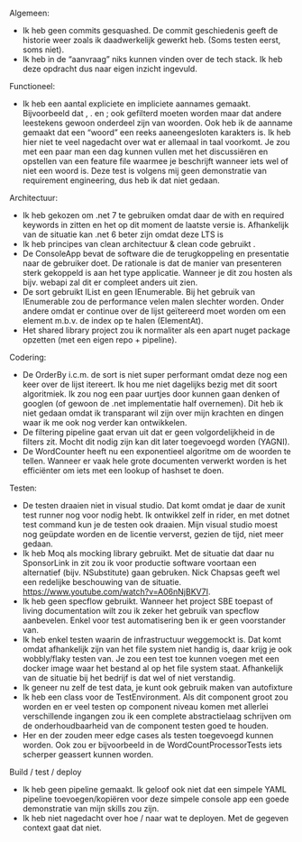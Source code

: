 
Algemeen:

 - Ik heb geen commits gesquashed. De commit geschiedenis geeft de historie weer zoals ik daadwerkelijk gewerkt heb. (Soms testen eerst, soms niet).
 - Ik heb in de “aanvraag” niks kunnen vinden over de tech stack. Ik heb deze opdracht dus naar eigen inzicht ingevuld.

Functioneel:

 - Ik heb een aantal expliciete en impliciete aannames gemaakt. Bijvoorbeeld dat , . en ; ook gefilterd moeten worden maar dat andere leestekens gewoon onderdeel zijn van woorden. Ook heb ik de aanname gemaakt dat een “woord” een reeks aaneengesloten karakters is. Ik heb hier niet te veel nagedacht over wat er allemaal in taal voorkomt. Je zou met een paar man een dag kunnen vullen met het discussiëren en opstellen van een feature file waarmee je beschrijft wanneer iets wel of niet een woord is. Deze test is volgens mij geen demonstratie van requirement engineering, dus heb ik dat niet gedaan.

Architectuur:
- Ik heb gekozen om .net 7 te gebruiken omdat daar de with en required keywords in zitten en het op dit moment de laatste versie is. Afhankelijk van de situatie kan .net 6 beter zijn omdat deze LTS is
- Ik heb principes van clean architectuur & clean code gebruikt .
- De ConsoleApp bevat de software die de terugkoppeling en presentatie naar de gebruiker doet. De rationale is dat de manier van presenteren sterk gekoppeld is aan het type applicatie. Wanneer je dit zou hosten als bijv. webapi zal dit er compleet anders uit zien.
- De sort gebruikt IList en geen IEnumerable. Bij het gebruik van IEnumerable zou de performance velen malen slechter worden. Onder andere omdat er continue over de lijst geïtereerd moet worden om een element m.b.v. de index op te halen (ElementAt).
- Het shared library project zou ik normaliter als een apart nuget package opzetten (met een eigen repo + pipeline).


Codering:
- De OrderBy i.c.m. de sort is niet super performant omdat deze nog een keer over de lijst itereert. Ik hou me niet dagelijks bezig met dit soort algoritmiek. Ik zou nog een paar uurtjes door kunnen gaan denken of googlen (of gewoon de .net implementatie half overnemen). Dit heb ik niet gedaan omdat ik transparant wil zijn over mijn krachten en dingen waar ik me ook nog verder kan ontwikkelen.
- De filtering pipeline gaat ervan uit dat er geen volgordelijkheid in de filters zit. Mocht dit nodig zijn kan dit later toegevoegd worden (YAGNI).
- De WordCounter heeft nu een exponentieel algoritme om de woorden te tellen. Wanneer er vaak hele grote documenten verwerkt worden is het efficiënter om iets met een lookup of hashset te doen.

Testen:
- De testen draaien niet in visual studio. Dat komt omdat je daar de xunit test runner nog voor nodig hebt. Ik ontwikkel zelf in rider, en met dotnet test command kun je de testen ook draaien. Mijn visual studio moest nog geüpdate worden en de licentie ververst, gezien de tijd, niet meer gedaan.
- Ik heb Moq als mocking library gebruikt. Met de situatie dat daar nu SponsorLink in zit zou ik voor productie software voortaan een alternatief (bijv. NSubstitute) gaan gebruken. Nick Chapsas geeft wel een redelijke beschouwing van de situatie. https://www.youtube.com/watch?v=A06nNjBKV7I.
- Ik heb geen specflow gebruikt. Wanneer het project SBE toepast of living documentation wilt zou ik zeker het gebruik van specflow aanbevelen. Enkel voor test automatisering ben ik er geen voorstander van.
- Ik heb enkel testen waarin de infrastructuur weggemockt is. Dat komt omdat afhankelijk zijn van het file system niet handig is, daar krijg je ook wobbly/flaky testen van. Je zou een test toe kunnen voegen met een docker image waar het bestand al op het file system staat. Afhankelijk van de situatie bij het bedrijf is dat wel of niet verstandig.
- Ik geneer nu zelf de test data, je kunt ook gebruik maken van autofixture
- Ik heb een class voor de TestEnvironment. Als dit component groot zou worden en er veel testen op component niveau komen met allerlei verschillende ingangen zou ik een complete abstractielaag schrijven om de onderhoudbaarheid van de component testen goed te houden.
- Her en der zouden meer edge cases als testen toegevoegd kunnen worden. Ook zou er bijvoorbeeld in de WordCountProcessorTests iets scherper geassert kunnen worden.

Build / test / deploy
- Ik heb geen pipeline gemaakt. Ik geloof ook niet dat een simpele YAML pipeline toevoegen/kopiëren  voor deze simpele console app een goede demonstratie van mijn skills zou zijn.
- Ik heb niet nagedacht over hoe / naar wat te deployen. Met de gegeven context gaat dat niet.
